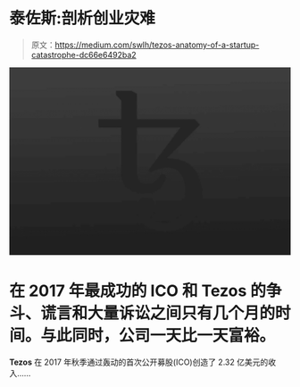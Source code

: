 # 泰佐斯:剖析创业灾难

> 原文：<https://medium.com/swlh/tezos-anatomy-of-a-startup-catastrophe-dc66e6492ba2>

![](img/bdbe2e1ac09a980fe4bc4255056a3916.png)

# 在 2017 年最成功的 ICO 和 Tezos 的争斗、谎言和大量诉讼之间只有几个月的时间。与此同时，公司一天比一天富裕。

**Tezos** 在 2017 年秋季通过轰动的首次公开募股(ICO)创造了 2.32 亿美元的收入……